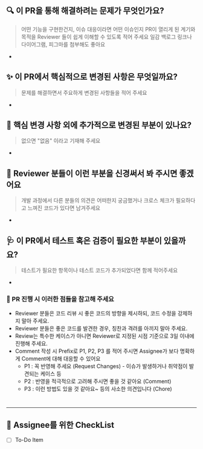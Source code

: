 ## 🔍️ 이 PR을 통해 해결하려는 문제가 무엇인가요?

>어떤 기능을 구현한건지, 이슈 대응이라면 어떤 이슈인지 PR이 열리게 된 계기와 목적을 Reviewer 들이 쉽게 이해할 수 있도록 적어 주세요
>일감 백로그 링크나 다이어그램, 피그마를 첨부해도 좋아요

*

## ✨ 이 PR에서 핵심적으로 변경된 사항은 무엇일까요?
> 문제를 해결하면서 주요하게 변경된 사항들을 적어 주세요
*

## 🔖 핵심 변경 사항 외에 추가적으로 변경된 부분이 있나요?
> 없으면 "없음" 이라고 기재해 주세요
*

## 🙏 Reviewer 분들이 이런 부분을 신경써서 봐 주시면 좋겠어요
> 개발 과정에서 다른 분들의 의견은 어떠한지 궁금했거나 크로스 체크가 필요하다고 느껴진 코드가 있다면 남겨주세요
*

## 🩺 이 PR에서 테스트 혹은 검증이 필요한 부분이 있을까요?
> 테스트가 필요한 항목이나 테스트 코드가 추가되었다면 함께 적어주세요
*

### 📌 PR 진행 시 이러한 점들을 참고해 주세요
* Reviewer 분들은 코드 리뷰 시 좋은 코드의 방향을 제시하되, 코드 수정을 강제하지 말아 주세요.
* Reviewer 분들은 좋은 코드를 발견한 경우, 칭찬과 격려를 아끼지 말아 주세요.
* Review는 특수한 케이스가 아니면 Reviewer로 지정된 시점 기준으로 3일 이내에 진행해 주세요.
* Comment 작성 시 Prefix로 P1, P2, P3 를 적어 주시면 Assignee가 보다 명확하게 Comment에 대해 대응할 수 있어요
    * P1 : 꼭 반영해 주세요 (Request Changes) - 이슈가 발생하거나 취약점이 발견되는 케이스 등
    * P2 : 반영을 적극적으로 고려해 주시면 좋을 것 같아요 (Comment)
    * P3 : 이런 방법도 있을 것 같아요~ 등의 사소한 의견입니다 (Chore)
#

---
## 📝 Assignee를 위한 CheckList
- [ ] To-Do Item
